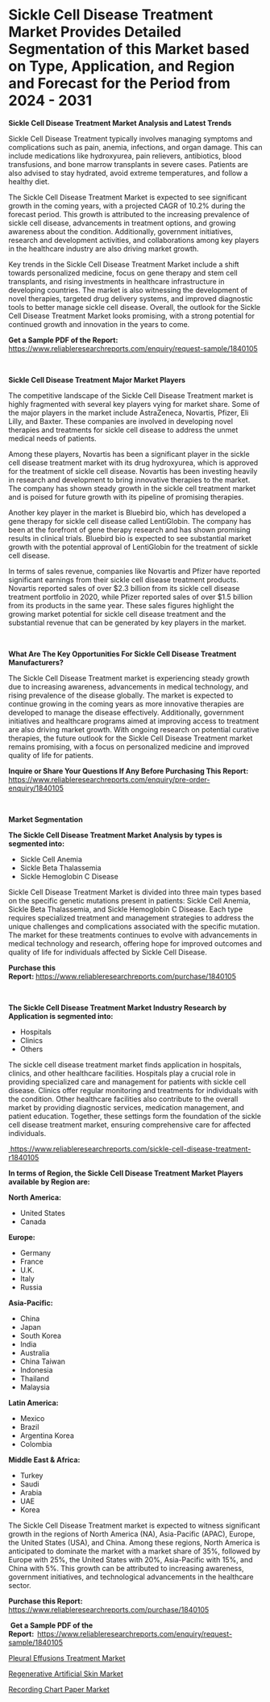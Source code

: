 <p><h1>Sickle Cell Disease Treatment Market Provides Detailed Segmentation of this Market based on Type, Application, and Region and Forecast for the Period from 2024 - 2031</h1></p><p><strong>Sickle Cell Disease Treatment Market Analysis and Latest Trends</strong></p>
<p><p>Sickle Cell Disease Treatment typically involves managing symptoms and complications such as pain, anemia, infections, and organ damage. This can include medications like hydroxyurea, pain relievers, antibiotics, blood transfusions, and bone marrow transplants in severe cases. Patients are also advised to stay hydrated, avoid extreme temperatures, and follow a healthy diet.</p><p>The Sickle Cell Disease Treatment Market is expected to see significant growth in the coming years, with a projected CAGR of 10.2% during the forecast period. This growth is attributed to the increasing prevalence of sickle cell disease, advancements in treatment options, and growing awareness about the condition. Additionally, government initiatives, research and development activities, and collaborations among key players in the healthcare industry are also driving market growth.</p><p>Key trends in the Sickle Cell Disease Treatment Market include a shift towards personalized medicine, focus on gene therapy and stem cell transplants, and rising investments in healthcare infrastructure in developing countries. The market is also witnessing the development of novel therapies, targeted drug delivery systems, and improved diagnostic tools to better manage sickle cell disease. Overall, the outlook for the Sickle Cell Disease Treatment Market looks promising, with a strong potential for continued growth and innovation in the years to come.</p></p>
<p><strong>Get a Sample PDF of the Report:&nbsp;</strong> <a href="https://www.reliableresearchreports.com/enquiry/request-sample/1840105">https://www.reliableresearchreports.com/enquiry/request-sample/1840105</a></p>
<p>&nbsp;</p>
<p><strong>Sickle Cell Disease Treatment Major Market Players</strong></p>
<p><p>The competitive landscape of the Sickle Cell Disease Treatment market is highly fragmented with several key players vying for market share. Some of the major players in the market include AstraZeneca, Novartis, Pfizer, Eli Lilly, and Baxter. These companies are involved in developing novel therapies and treatments for sickle cell disease to address the unmet medical needs of patients.</p><p>Among these players, Novartis has been a significant player in the sickle cell disease treatment market with its drug hydroxyurea, which is approved for the treatment of sickle cell disease. Novartis has been investing heavily in research and development to bring innovative therapies to the market. The company has shown steady growth in the sickle cell treatment market and is poised for future growth with its pipeline of promising therapies.</p><p>Another key player in the market is Bluebird bio, which has developed a gene therapy for sickle cell disease called LentiGlobin. The company has been at the forefront of gene therapy research and has shown promising results in clinical trials. Bluebird bio is expected to see substantial market growth with the potential approval of LentiGlobin for the treatment of sickle cell disease.</p><p>In terms of sales revenue, companies like Novartis and Pfizer have reported significant earnings from their sickle cell disease treatment products. Novartis reported sales of over $2.3 billion from its sickle cell disease treatment portfolio in 2020, while Pfizer reported sales of over $1.5 billion from its products in the same year. These sales figures highlight the growing market potential for sickle cell disease treatment and the substantial revenue that can be generated by key players in the market.</p></p>
<p>&nbsp;</p>
<p><strong>What Are The Key Opportunities For Sickle Cell Disease Treatment Manufacturers?</strong></p>
<p><p>The Sickle Cell Disease Treatment market is experiencing steady growth due to increasing awareness, advancements in medical technology, and rising prevalence of the disease globally. The market is expected to continue growing in the coming years as more innovative therapies are developed to manage the disease effectively. Additionally, government initiatives and healthcare programs aimed at improving access to treatment are also driving market growth. With ongoing research on potential curative therapies, the future outlook for the Sickle Cell Disease Treatment market remains promising, with a focus on personalized medicine and improved quality of life for patients.</p></p>
<p><strong>Inquire or Share Your Questions If Any Before Purchasing This Report:</strong> <a href="https://www.reliableresearchreports.com/enquiry/pre-order-enquiry/1840105">https://www.reliableresearchreports.com/enquiry/pre-order-enquiry/1840105</a></p>
<p>&nbsp;</p>
<p><strong>Market Segmentation</strong></p>
<p><strong>The Sickle Cell Disease Treatment Market Analysis by types is segmented into:</strong></p>
<p><ul><li>Sickle Cell Anemia</li><li>Sickle Beta Thalassemia</li><li>Sickle Hemoglobin C Disease</li></ul></p>
<p><p>Sickle Cell Disease Treatment Market is divided into three main types based on the specific genetic mutations present in patients: Sickle Cell Anemia, Sickle Beta Thalassemia, and Sickle Hemoglobin C Disease. Each type requires specialized treatment and management strategies to address the unique challenges and complications associated with the specific mutation. The market for these treatments continues to evolve with advancements in medical technology and research, offering hope for improved outcomes and quality of life for individuals affected by Sickle Cell Disease.</p></p>
<p><strong>Purchase this Report:&nbsp;</strong><a href="https://www.reliableresearchreports.com/purchase/1840105">https://www.reliableresearchreports.com/purchase/1840105</a></p>
<p>&nbsp;</p>
<p><strong>The Sickle Cell Disease Treatment Market Industry Research by Application is segmented into:</strong></p>
<p><ul><li>Hospitals</li><li>Clinics</li><li>Others</li></ul></p>
<p><p>The sickle cell disease treatment market finds application in hospitals, clinics, and other healthcare facilities. Hospitals play a crucial role in providing specialized care and management for patients with sickle cell disease. Clinics offer regular monitoring and treatments for individuals with the condition. Other healthcare facilities also contribute to the overall market by providing diagnostic services, medication management, and patient education. Together, these settings form the foundation of the sickle cell disease treatment market, ensuring comprehensive care for affected individuals.</p></p>
<p><a href="https://www.reliableresearchreports.com/sickle-cell-disease-treatment-r1840105">&nbsp;https://www.reliableresearchreports.com/sickle-cell-disease-treatment-r1840105</a></p>
<p><strong>In terms of Region, the Sickle Cell Disease Treatment Market Players available by Region are:</strong></p>
<p>
    <p> <strong> North America: </strong>
        <ul>
            <li>United States</li>
            <li>Canada</li>
        </ul>
        </p> 
    <p> <strong> Europe: </strong>
        <ul>
            <li>Germany</li>
            <li>France</li>
            <li>U.K.</li>
            <li>Italy</li>
            <li>Russia</li>
        </ul>
        </p> 
    <p> <strong> Asia-Pacific: </strong>
        <ul>
            <li>China</li>
            <li>Japan</li>
            <li>South Korea</li>
            <li>India</li>
            <li>Australia</li>
            <li>China Taiwan</li>
            <li>Indonesia</li>
            <li>Thailand</li>
            <li>Malaysia</li>
        </ul>
        </p> 
    <p> <strong> Latin America: </strong>
        <ul>
            <li>Mexico</li>
            <li>Brazil</li>
            <li>Argentina Korea</li>
            <li>Colombia</li>
        </ul>
        </p> 
    <p> <strong> Middle East & Africa: </strong>
        <ul>
            <li>Turkey</li>
            <li>Saudi</li>
            <li>Arabia</li>
            <li>UAE</li>
            <li>Korea</li>
        </ul>
    </p>
    </p>
<p><p>The Sickle Cell Disease Treatment market is expected to witness significant growth in the regions of North America (NA), Asia-Pacific (APAC), Europe, the United States (USA), and China. Among these regions, North America is anticipated to dominate the market with a market share of 35%, followed by Europe with 25%, the United States with 20%, Asia-Pacific with 15%, and China with 5%. This growth can be attributed to increasing awareness, government initiatives, and technological advancements in the healthcare sector.</p></p>
<p><strong>Purchase this Report: </strong><a href="https://www.reliableresearchreports.com/purchase/1840105">https://www.reliableresearchreports.com/purchase/1840105</a></p>
<p>&nbsp;<strong>Get a Sample PDF of the Report:&nbsp;&nbsp;</strong><a href="https://www.reliableresearchreports.com/enquiry/request-sample/1840105">https://www.reliableresearchreports.com/enquiry/request-sample/1840105</a></p>
<p><strong></strong></p>
<p><p><a href="https://github.com/kufem1/Market-Research-Report-List-2/blob/main/pleural-effusions-treatment-market.md">Pleural Effusions Treatment Market</a></p><p><a href="https://github.com/SashaBeier2023/Market-Research-Report-List-1/blob/main/regenerative-artificial-skin-market.md">Regenerative Artificial Skin Market</a></p><p><a href="https://github.com/singletonthaxterkelliehr2df/Market-Research-Report-List-2/blob/main/recording-chart-paper-market.md">Recording Chart Paper Market</a></p></p>